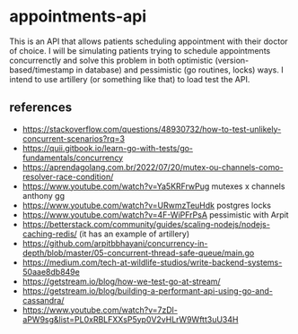 # appointments-api

This is an API that allows patients scheduling appointment with their doctor of choice.
I will be simulating patients trying to schedule appointments concurrenctly and solve this problem in both optimistic (version-based/timestamp in database) and pessimistic (go routines, locks) ways.
I intend to use artillery (or something like that) to load test the API.

## references
- https://stackoverflow.com/questions/48930732/how-to-test-unlikely-concurrent-scenarios?rq=3
- https://quii.gitbook.io/learn-go-with-tests/go-fundamentals/concurrency
- https://aprendagolang.com.br/2022/07/20/mutex-ou-channels-como-resolver-race-condition/
- https://www.youtube.com/watch?v=Ya5KRFrwPug mutexes x channels anthony gg
- https://www.youtube.com/watch?v=URwmzTeuHdk postgres locks
- https://www.youtube.com/watch?v=4F-WiPFrPsA pessimistic with Arpit
- https://betterstack.com/community/guides/scaling-nodejs/nodejs-caching-redis/ (it has an example of artillery)
- https://github.com/arpitbbhayani/concurrency-in-depth/blob/master/05-concurrent-thread-safe-queue/main.go
- https://medium.com/tech-at-wildlife-studios/write-backend-systems-50aae8db849e
- https://getstream.io/blog/how-we-test-go-at-stream/
- https://getstream.io/blog/building-a-performant-api-using-go-and-cassandra/
- https://www.youtube.com/watch?v=7zDl-aPW9sg&list=PL0xRBLFXXsP5yp0V2vHLrW9Wftt3uU34H